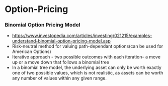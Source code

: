 # Option-Pricing

### Binomial Option Pricing Model
- https://www.investopedia.com/articles/investing/021215/examples-understand-binomial-option-pricing-model.asp
- Risk-neutral method for valuing path-dependant options(can be used for American Options)
- Iterative approach - two possible outcomes with each iteration- a move up or a move down that follows a binomial tree
- In a binomial tree model, the underlying asset can only be worth exactly one of two possible values, which is not realistic, as assets can be worth any number of values within any given range.
